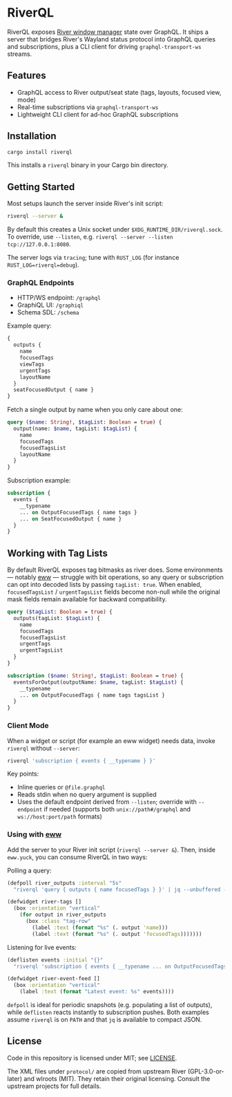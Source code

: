 # RiverQL

RiverQL exposes [River window manager](https://isaacfreund.com/software/river/) state over GraphQL.
It ships a server that bridges River's Wayland status protocol into GraphQL queries and
subscriptions, plus a CLI client for driving `graphql-transport-ws` streams.

## Features

- GraphQL access to River output/seat state (tags, layouts, focused view, mode)
- Real-time subscriptions via `graphql-transport-ws`
- Lightweight CLI client for ad-hoc GraphQL subscriptions

## Installation

```bash
cargo install riverql
```

This installs a `riverql` binary in your Cargo bin directory.

## Getting Started

Most setups launch the server inside River's init script:

```bash
riverql --server &
```

By default this creates a Unix socket under `$XDG_RUNTIME_DIR/riverql.sock`. To
override, use `--listen`, e.g. `riverql --server --listen tcp://127.0.0.1:8080`.

The server logs via `tracing`; tune with `RUST_LOG` (for instance
`RUST_LOG=riverql=debug`).

### GraphQL Endpoints

- HTTP/WS endpoint: `/graphql`
- GraphiQL UI: `/graphiql`
- Schema SDL: `/schema`

Example query:

```graphql
{
  outputs {
    name
    focusedTags
    viewTags
    urgentTags
    layoutName
  }
  seatFocusedOutput { name }
}
```

Fetch a single output by name when you only care about one:

```graphql
query ($name: String!, $tagList: Boolean = true) {
  output(name: $name, tagList: $tagList) {
    name
    focusedTags
    focusedTagsList
    layoutName
  }
}
```

Subscription example:

```graphql
subscription {
  events {
    __typename
    ... on OutputFocusedTags { name tags }
    ... on SeatFocusedOutput { name }
  }
}
```


## Working with Tag Lists

By default RiverQL exposes tag bitmasks as river does. Some environments — notably [eww](https://elkowar.github.io/eww/) —
struggle with bit operations, so any query or subscription can opt into decoded
lists by passing `tagList: true`.
When enabled, `focusedTagsList` / `urgentTagsList` fields become non-null while
the original mask fields remain available for backward compatibility.

```graphql
query ($tagList: Boolean = true) {
  outputs(tagList: $tagList) {
    name
    focusedTags
    focusedTagsList
    urgentTags
    urgentTagsList
  }
}
```

```graphql
subscription ($name: String!, $tagList: Boolean = true) {
  eventsForOutput(outputName: $name, tagList: $tagList) {
    __typename
    ... on OutputFocusedTags { name tags tagsList }
  }
}
```

### Client Mode

When a widget or script (for example an eww widget) needs data, invoke `riverql`
without `--server`:

```bash
riverql 'subscription { events { __typename } }'
```

Key points:

- Inline queries or `@file.graphql`
- Reads stdin when no query argument is supplied
- Uses the default endpoint derived from `--listen`; override with
  `--endpoint` if needed (supports both `unix://path#/graphql` and
  `ws://host:port/path` formats)

### Using with [eww](https://elkowar.github.io/eww/)

Add the server to your River init script (`riverql --server &`). Then, inside
`eww.yuck`, you can consume RiverQL in two ways:

Polling a query:

```clojure
(defpoll river_outputs :interval "5s"
  "riverql 'query { outputs { name focusedTags } }' | jq --unbuffered -c '.data.outputs'")

(defwidget river-tags []
  (box :orientation "vertical"
    (for output in river_outputs
      (box :class "tag-row"
        (label :text (format "%s" (. output 'name)))
        (label :text (format "%s" (. output 'focusedTags)))))))
```

Listening for live events:

```clojure
(deflisten events :initial "{}"
  "riverql 'subscription { events { __typename ... on OutputFocusedTags { name tags } } }' | jq --unbuffered  -c '.data.events'")

(defwidget river-event-feed []
  (box :orientation "vertical"
    (label :text (format "Latest event: %s" events))))
```

`defpoll` is ideal for periodic snapshots (e.g. populating a list of outputs),
while `deflisten` reacts instantly to subscription pushes. Both examples assume
`riverql` is on `PATH` and that `jq` is available to compact JSON.

## License

Code in this repository is licensed under MIT; see [LICENSE](LICENSE).

The XML files under `protocol/` are copied from upstream River (GPL-3.0-or-later)
and wlroots (MIT). They retain their original licensing. Consult the upstream
projects for full details.
